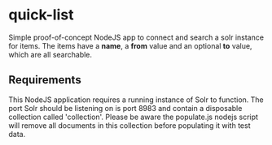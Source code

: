 quick-list
===========================
Simple proof-of-concept NodeJS app to connect and search a solr instance for items. The items have a **name**, a **from** value and an optional **to** value, which are all searchable.

Requirements
------------
This NodeJS application requires a running instance of Solr to function. The port Solr should be listening on is port 8983 and contain a disposable collection called 'collection'. Please be aware the populate.js nodejs script will remove all documents in this collection before populating it with test data.